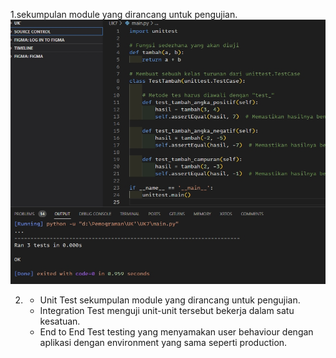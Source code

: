 1.sekumpulan module yang dirancang untuk pengujian.
![Gambar](../Asset/UK7/Screenshot_1.jpg)

2. - Unit Test sekumpulan module yang dirancang untuk pengujian.
   - Integration Test menguji unit-unit tersebut bekerja dalam satu kesatuan.
   - End to End Test testing yang menyamakan user behaviour dengan aplikasi dengan environment yang sama seperti production.
